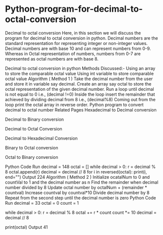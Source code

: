 # Python-program-for-decimal-to-octal-conversion

Decimal to octal conversion
Here, in this section we will discuss the program for decimal to octal conversion in python. Decimal numbers are the standard representation for representing integer or non-integer values. Decimal numbers are with base 10 and can represent numbers from 0-9. Whereas in Octal representation of numbers, numbers from 0-7 are represented as octal numbers are with base 8.

Decimal to octal conversion in python
Methods Discussed:-
Using an array to store the comparable octal value
Using int variable to store comparable octal value
Algorithm  ( Method 1 )
Take the decimal number from the user and store it in variable say decimal.
Create an array say octal to store the octal representation of the given decimal number.
Run a loop until decimal is not equal to 0 i.e., (decimal !=0)
Inside the loop insert the remainder that achieved by dividing decimal from 8 i.e., (decimal%8)
Coming out from the loop print the octal array in reverse order.
Python program to convert decimal to octal number
Related Pages
Hexadecimal to Decimal conversion

Decimal to Binary conversion

Decimal to Octal Conversion

Decimal to Hexadecimal Conversion

Binary to Octal conversion

Octal to Binary conversion

Python Code
Run
decimal = 148
octal = []
while decimal > 0:
    r = decimal % 8
    octal.append(r)
    decimal = decimal // 8
for i in reversed(octal):
    print(i, end="")
Output
224
Algorithm  ( Method 2 )
Initialize ocatalNum to 0 and countVal to 1 and the decimal number as n
Find the remainder when decimal number divided by 8
Update octal number by octalNum + (remainder * countval)
Increase countval by countval*10
Divide decimal number by 8
Repeat from the second step until the decimal number is zero
Python Code
Run
decimal = 33
octal = 0
count = 1

while decimal > 0:
    r = decimal % 8
    octal += r * count
    count *= 10
    decimal = decimal // 8

print(octal)
Output
41
